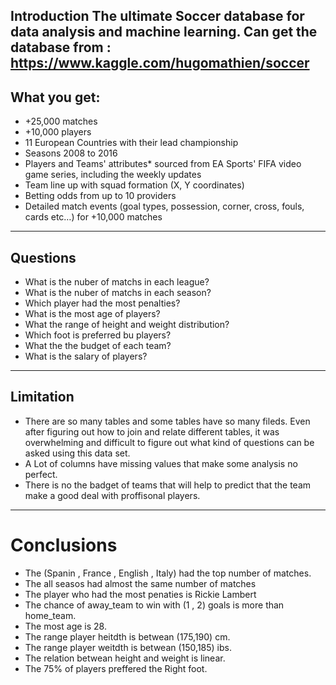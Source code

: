 Introduction
The ultimate Soccer database for data analysis and machine learning.
Can get the database from : https://www.kaggle.com/hugomathien/soccer
-----------------------------
## What you get:

- +25,000 matches
- +10,000 players
- 11 European Countries with their lead championship
- Seasons 2008 to 2016
- Players and Teams' attributes* sourced from EA Sports' FIFA video game series, including the weekly updates
- Team line up with squad formation (X, Y coordinates)
- Betting odds from up to 10 providers
- Detailed match events (goal types, possession, corner, cross, fouls, cards etc…) for +10,000 matches

-----------------------------------------
## Questions

- What is the nuber of matchs in each league?
- What is the nuber of matchs in each season?
- Which player had the most penalties?
- What is the most age of players?
- What the range of height and weight distribution?
- Which foot is preferred bu players?
- What the the budget of each team?
- What is the salary of players?

------------------------
## Limitation
- There are so many tables and some tables have so many fileds. Even after figuring out how to join and relate different tables, it was overwhelming and difficult to figure out what kind of questions can be asked using this data set.
- A Lot of columns have missing values that make some analysis no perfect.
- There is no the badget of teams that will help to predict that the team make a good deal with proffisonal players.

----------------------

# Conclusions
- The (Spanin , France , English , Italy) had the top number of matches.
- The all seasos had almost the same number of matches
- The player who had the most penaties is Rickie Lambert
- The chance of away_team to win with (1 , 2) goals is more than home_team.    
- The most age is 28. 
- The range player heitdth is betwean (175,190) cm.
- The range player weitdth is betwean (150,185) ibs.
- The relation betwean height and weight is linear.
- The 75% of players preffered the Right foot.
